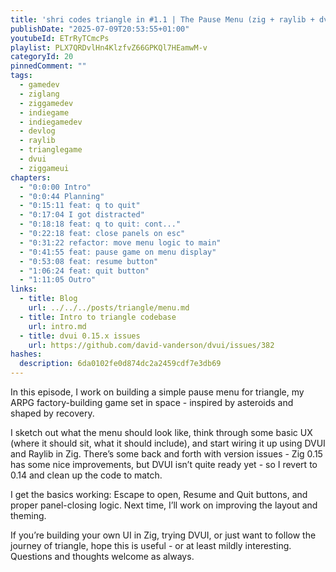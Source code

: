 ```yaml
---
title: 'shri codes triangle in #1.1 | The Pause Menu (zig + raylib + dvui)'
publishDate: "2025-07-09T20:53:55+01:00"
youtubeId: ETrRyTCmcPs
playlist: PLX7QRDvlHn4KlzfvZ66GPKQl7HEamwM-v
categoryId: 20
pinnedComment: ""
tags:
  - gamedev
  - ziglang
  - ziggamedev
  - indiegame
  - indiegamedev
  - devlog
  - raylib
  - trianglegame
  - dvui
  - ziggameui
chapters:
  - "0:0:00 Intro"
  - "0:0:44 Planning"
  - "0:15:11 feat: q to quit"
  - "0:17:04 I got distracted"
  - "0:18:18 feat: q to quit: cont..."
  - "0:22:18 feat: close panels on esc"
  - "0:31:22 refactor: move menu logic to main"
  - "0:41:55 feat: pause game on menu display"
  - "0:53:08 feat: resume button"
  - "1:06:24 feat: quit button"
  - "1:11:05 Outro"
links:
  - title: Blog
    url: ../../../posts/triangle/menu.md
  - title: Intro to triangle codebase
    url: intro.md
  - title: dvui 0.15.x issues
    url: https://github.com/david-vanderson/dvui/issues/382
hashes:
  description: 6da0102fe0d874dc2a2459cdf7e3db69
---
```


In this episode, I work on building a simple pause menu for triangle, my ARPG
factory-building game set in space - inspired by asteroids and shaped by
recovery.

I sketch out what the menu should look like, think through some basic UX (where
it should sit, what it should include), and start wiring it up using DVUI and
Raylib in Zig. There’s some back and forth with version issues - Zig 0.15 has
some nice improvements, but DVUI isn’t quite ready yet - so I revert to 0.14 and
clean up the code to match.

I get the basics working: Escape to open, Resume and Quit buttons, and proper
panel-closing logic. Next time, I’ll work on improving the layout and theming.

If you’re building your own UI in Zig, trying DVUI, or just want to follow the
journey of triangle, hope this is useful - or at least mildly interesting.
Questions and thoughts welcome as always.
